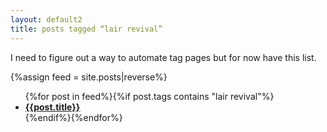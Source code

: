 ```yaml
---
layout: default2
title: posts tagged “lair revival”
---
```

I need to figure out a way to automate tag pages but for now have this list.

{%assign feed = site.posts|reverse%}
<ul>{%for post in feed%}{%if post.tags contains "lair revival"%}
	<li><b><a href="{%include url.html%}{{post.url}}">{{post.title}}</a></b></li>
{%endif%}{%endfor%}</ul>